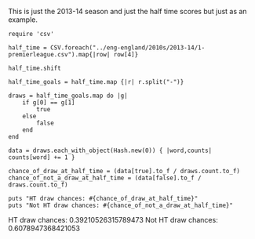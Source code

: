 This is just the 2013-14 season and just the half time scores but just as an example.
```
require 'csv'

half_time = CSV.foreach("../eng-england/2010s/2013-14/1-premierleague.csv").map{|row| row[4]}

half_time.shift

half_time_goals = half_time.map {|r| r.split("-")}

draws = half_time_goals.map do |g|
	if g[0] == g[1]
		true
	else
		false
	end
end

data = draws.each_with_object(Hash.new(0)) { |word,counts| counts[word] += 1 }

chance_of_draw_at_half_time = (data[true].to_f / draws.count.to_f)
chance_of_not_a_draw_at_half_time = (data[false].to_f / draws.count.to_f)

puts "HT draw chances: #{chance_of_draw_at_half_time}"
puts "Not HT draw chances: #{chance_of_not_a_draw_at_half_time}"
```

HT draw chances: 0.39210526315789473
Not HT draw chances: 0.6078947368421053
